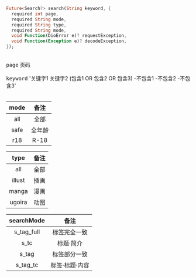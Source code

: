 ```dart
Future<Search?> search(String keyword, {
  required int page,
  required String mode,
  required String type,
  required String mode,
  void Function(DioError e)? requestException,
  void Function(Exception e)? decodeException,
});
```
<br>
<kbd>page</kbd> 页码
<br><br>
<kbd>keyword</kbd> '关键字1 关键字2 (包含1 OR 包含2 OR 包含3) -不包含1 -不包含2 -不包含3'
<br><br>

| mode | 备注 |
| :----: | :----: |
| all | 全部 |
| safe | 全年龄 |
| r18 | R-18 |

| type | 备注 |
| :----: | :----: |
| all | 全部 |
| illust | 插画 |
| manga | 漫画 |
| ugoira | 动图 |

| searchMode | 备注 |
| :----: | :----: |
| s_tag_full | 标签完全一致 |
| s_tc | 标题·简介 |
| s_tag | 标签部分一致 |
| s_tag_tc | 标签·标题·内容 |

